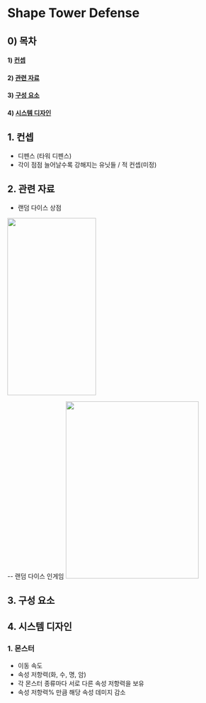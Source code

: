 # Shape Tower Defense

## 0) 목차
#### 1) [컨셉](#컨셉)
#### 2) [관련 자료](#관련_자료)
#### 3) [구성 요소](#구성_요소)
#### 4) [시스템 디자인](#시스템_디자인)

## 1. 컨셉
- 디펜스 (타워 디펜스)
- 각이 점점 늘어날수록 강해지는 유닛들 / 적 컨셉(미정)

## 2. 관련 자료
- 랜덤 다이스 상점
<image controls width="200" height="400" img src="./이미지/store_scene.jpg"> 

-- 랜덤 다이스 인게임
<image controls width="300" height="400" img src="./이미지/battle_scene.png"> 
  

## 3. 구성 요소

## 4. 시스템 디자인

### 1. 몬스터
- 이동 속도
- 속성 저항력(화, 수, 명, 암)
- 각 몬스터 종류마다 서로 다른 속성 저항력을 보유
- 속성 저항력% 만큼 해당 속성 데미지 감소
